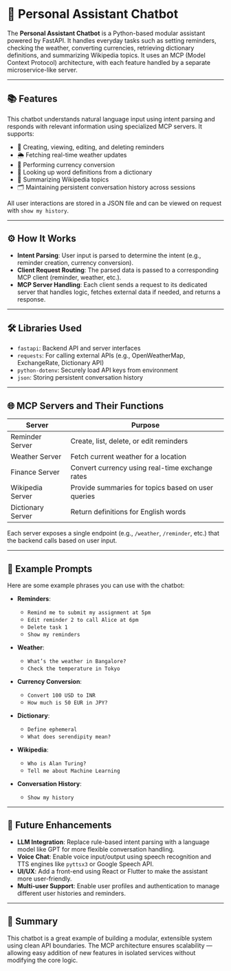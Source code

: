 # 🤖 Personal Assistant Chatbot

The **Personal Assistant Chatbot** is a Python-based modular assistant powered by FastAPI. It handles everyday tasks such as setting reminders, checking the weather, converting currencies, retrieving dictionary definitions, and summarizing Wikipedia topics. It uses an MCP (Model Context Protocol) architecture, with each feature handled by a separate microservice-like server.

---

## 📚 Features

This chatbot understands natural language input using intent parsing and responds with relevant information using specialized MCP servers. It supports:

- 📝 Creating, viewing, editing, and deleting reminders
- 🌦 Fetching real-time weather updates
- 💱 Performing currency conversion
- 📖 Looking up word definitions from a dictionary
- 🧠 Summarizing Wikipedia topics
- 🗂 Maintaining persistent conversation history across sessions

All user interactions are stored in a JSON file and can be viewed on request with `show my history`.

---

## ⚙️ How It Works

- **Intent Parsing**: User input is parsed to determine the intent (e.g., reminder creation, currency conversion).
- **Client Request Routing**: The parsed data is passed to a corresponding MCP client (reminder, weather, etc.).
- **MCP Server Handling**: Each client sends a request to its dedicated server that handles logic, fetches external data if needed, and returns a response.

---

## 🛠 Libraries Used

- `fastapi`: Backend API and server interfaces
- `requests`: For calling external APIs (e.g., OpenWeatherMap, ExchangeRate, Dictionary API)
- `python-dotenv`: Securely load API keys from environment
- `json`: Storing persistent conversation history

---

## 🌐 MCP Servers and Their Functions

| Server           | Purpose                                                  |
|------------------|----------------------------------------------------------|
| Reminder Server  | Create, list, delete, or edit reminders                 |
| Weather Server   | Fetch current weather for a location                    |
| Finance Server   | Convert currency using real-time exchange rates         |
| Wikipedia Server | Provide summaries for topics based on user queries      |
| Dictionary Server| Return definitions for English words                    |

Each server exposes a single endpoint (e.g., `/weather`, `/reminder`, etc.) that the backend calls based on user input.

---

## 💬 Example Prompts

Here are some example phrases you can use with the chatbot:

- **Reminders**:  
  - `Remind me to submit my assignment at 5pm`  
  - `Edit reminder 2 to call Alice at 6pm`  
  - `Delete task 1`  
  - `Show my reminders`

- **Weather**:  
  - `What’s the weather in Bangalore?`  
  - `Check the temperature in Tokyo`

- **Currency Conversion**:  
  - `Convert 100 USD to INR`  
  - `How much is 50 EUR in JPY?`

- **Dictionary**:  
  - `Define ephemeral`  
  - `What does serendipity mean?`

- **Wikipedia**:  
  - `Who is Alan Turing?`  
  - `Tell me about Machine Learning`

- **Conversation History**:  
  - `Show my history`

---

## 🚀 Future Enhancements

- **LLM Integration**: Replace rule-based intent parsing with a language model like GPT for more flexible conversation handling.
- **Voice Chat**: Enable voice input/output using speech recognition and TTS engines like `pyttsx3` or Google Speech API.
- **UI/UX**: Add a front-end using React or Flutter to make the assistant more user-friendly.
- **Multi-user Support**: Enable user profiles and authentication to manage different user histories and reminders.

---

## 📌 Summary

This chatbot is a great example of building a modular, extensible system using clean API boundaries. The MCP architecture ensures scalability — allowing easy addition of new features in isolated services without modifying the core logic.

